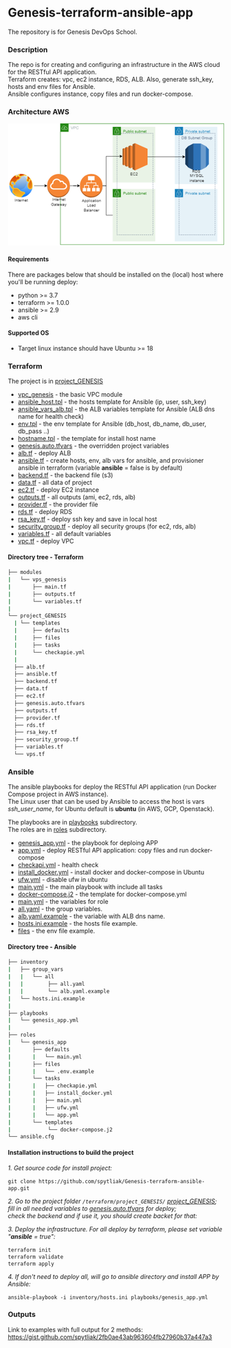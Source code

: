 # Genesis-terraform-ansible-app
The repository is for Genesis DevOps School. 

### Description
The repo is for creating and configuring an infrastructure in the AWS cloud for the RESTful API application.  
Terraform creates: vpc, ec2 instance, RDS, ALB. Also, generate ssh_key, hosts and env files for Ansible.  
Ansible configures instance, copy files and run docker-compose.  

### Architecture AWS
![architecture](images/genesis_aws.png)  

#### Requirements
There are packages below that should be installed on the (local) host where you'll be running deploy:
 * python >= 3.7
 * terraform >= 1.0.0
 * ansible >= 2.9
 * aws cli 

#### Supported OS
* Target linux instance should have Ubuntu >= 18 

### Terraform

The project is in [project_GENESIS](/terraform/project_GENESIS/)  

* [vpc_genesis](/terraform/modules/vpc_genesis/)                                    - the basic VPC module  
* [ansible_host.tpl](/terraform/project_GENESIS/templates/ansible_host.tpl)         - the hosts template for Ansible (ip, user, ssh_key)  
* [ansible_vars_alb.tpl](/terraform/project_GENESIS/templates/ansible_vars_alb.tpl)  - the ALB variables template for Ansible (ALB dns name for health check)  
* [env.tpl](/terraform/project_GENESIS/templates/env.tpl)                           - the env template for Ansible (db_host, db_name, db_user, db_pass ..)  
* [hostname.tpl](/terraform/project_GENESIS/templates/hostname.tpl)                 - the template for install host name  
* [genesis.auto.tfvars](/terraform/project_GENESIS/genesis.auto.tfvars)             - the overridden project variables  
* [alb.tf](/terraform/project_GENESIS/alb.tf)                                       - deploy ALB
* [ansible.tf](/terraform/project_GENESIS/ansible.tf)                               - create hosts, env, alb vars for ansible, and provisioner ansible in terraform (variable **ansible** = false is by default)
* [backend.tf](/terraform/project_GENESIS/backend.tf)                               - the backend file (s3)
* [data.tf](/terraform/project_GENESIS/data.tf)                                     - all data of project
* [ec2.tf](/terraform/project_GENESIS/ec2.tf)                                       - deploy EC2 instance
* [outputs.tf](/terraform/project_GENESIS/outputs.tf)                               - all outputs (ami, ec2, rds, alb)
* [provider.tf](/terraform/project_GENESIS/provider.tf)                             - the provider file
* [rds.tf](/terraform/project_GENESIS/rds.tf)                                       - deploy RDS
* [rsa_key.tf](/terraform/project_GENESIS/rsa_key.tf)                               - deploy ssh key and save in local host
* [security_group.tf](/terraform/project_GENESIS/security_group.tf)                 - deploy all security groups (for ec2, rds, alb)
* [variables.tf](/terraform/project_GENESIS/variables.tf)                           - all default variables
* [vpc.tf](/terraform/project_GENESIS/vpc.tf)                                       - deploy VPC


#### Directory tree - Terraform
```bash
├── modules
|   └── vps_genesis
|       ├── main.tf
|       ├── outputs.tf
|       └── variables.tf
|
└── project_GENESIS
  | └── templates
  |     ├── defaults
  |     ├── files
  |     ├── tasks
  |     └── checkapie.yml
  |
  ├── alb.tf
  ├── ansible.tf
  ├── backend.tf
  ├── data.tf
  ├── ec2.tf
  ├── genesis.auto.tfvars
  ├── outputs.tf
  ├── provider.tf
  ├── rds.tf
  ├── rsa_key.tf
  ├── security_group.tf
  ├── variables.tf
  └── vps.tf
```

### Ansible
The ansible playbooks for deploy the RESTful API application (run Docker Compose project in AWS instance).  
The Linux user that can be used by Ansible to access the host is vars *ssh_user_name*, for Ubuntu default is **ubuntu** (in AWS, GCP, Openstack).

The playbooks are in [playbooks](/ansible/playbooks/) subdirectory.  
The roles are in [roles](/ansible/roles/) subdirectory.  

* [genesis_app.yml](/ansible/playbooks/genesis_app.yml)                            - the playbook for deploing APP
* [app.yml](/ansible/roles/genesis_app/tasks/app.yml)                              - deploy RESTful API application: copy files and run docker-compose  
* [checkapi.yml](/ansible/roles/genesis_app/tasks/checkapi.yml)                    - health check
* [install_docker.yml](/ansible/roles/genesis_app/tasks/install_docker.yml)        - install docker and docker-compose in Ubuntu
* [ufw.yml](/ansible/roles/genesis_app/tasks/ufw.yml)                              - disable ufw in ubuntu  
* [main.yml](/ansible/roles/genesis_app/tasks/main.yml)                            - the main playbook with include all tasks  
* [docker-compose.j2](/ansible/roles/genesis_app/templates/docker-compose.j2)      - the template for docker-compose.yml  
* [main.yml](/ansible//roles/genesis_app/defaults/main.yml)                        - the variables for role
* [all.yaml](/ansible/inventory/group_vars/all/all.yaml)                           - the group variables.  
* [alb.yaml.example](/ansible/inventory/group_vars/all/alb.yaml.example)           - the variable with ALB dns name.  
* [hosts.ini.example](/ansible/inventory/hosts.ini.example)                        - the hosts file example.
* [files](/ansible/roles/genesis_app/files/.env.example)                           - the env file example.

#### Directory tree - Ansible
```bash
├── inventory
|   ├── group_vars
|   |   └── all
|   |        ├── all.yaml
|   |        └── alb.yaml.example
|   └── hosts.ini.example
|
├── playbooks
|   └── genesis_app.yml
|
├── roles
|   └── genesis_app
|       ├── defaults
|       |   └── main.yml
|       ├── files
|       |   └── .env.example
|       └── tasks
|       |   ├── checkapie.yml
|       |   ├── install_docker.yml
|       |   ├── main.yml
|       |   ├── ufw.yml
|       |   └── app.yml
|       └── templates
|            └── docker-compose.j2
└── ansible.cfg
```


#### Installation instructions to build the project

*1. Get source code for install project:*  
```
git clone https://github.com/spytliak/Genesis-terraform-ansible-app.git
```
*2. Go to the project folder `/terraform/project_GENESIS/` [project_GENESIS](/terraform/project_GENESIS/);*  
    *fill in all needed variables to [genesis.auto.tfvars](/terraform/project_GENESIS/genesis.auto.tfvars) for deploy;*  
    *check the backend and if use it, you should create backet for that:*  

*3. Deploy the infrastructure. For all deploy by terraform, please set variable "**ansible** = true":*
```
terraform init
terraform validate
terraform apply
```
*4. If don't need to deploy all, will go to ansible directory and install APP by Ansible:*
```
ansible-playbook -i inventory/hosts.ini playbooks/genesis_app.yml
```

### Outputs
Link to examples with full output for 2 methods: https://gist.github.com/spytliak/2fb0ae43ab963604fb27960b37a447a3
